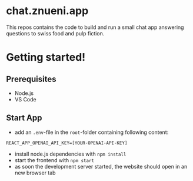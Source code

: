 # chat.znueni.app
This repos contains the code to build and run a small chat app answering questions to swiss food and pulp fiction.

# Getting started!
## Prerequisites
* Node.js
* VS Code

## Start App
* add an `.env`-file in the `root`-folder containing following content:
```
REACT_APP_OPENAI_API_KEY=[YOUR-OPENAI-API-KEY]
```
* install node.js dependencies with `npm install`
* start the frontend with `npm start`
* as soon the development server started, the website should open in an new browser tab